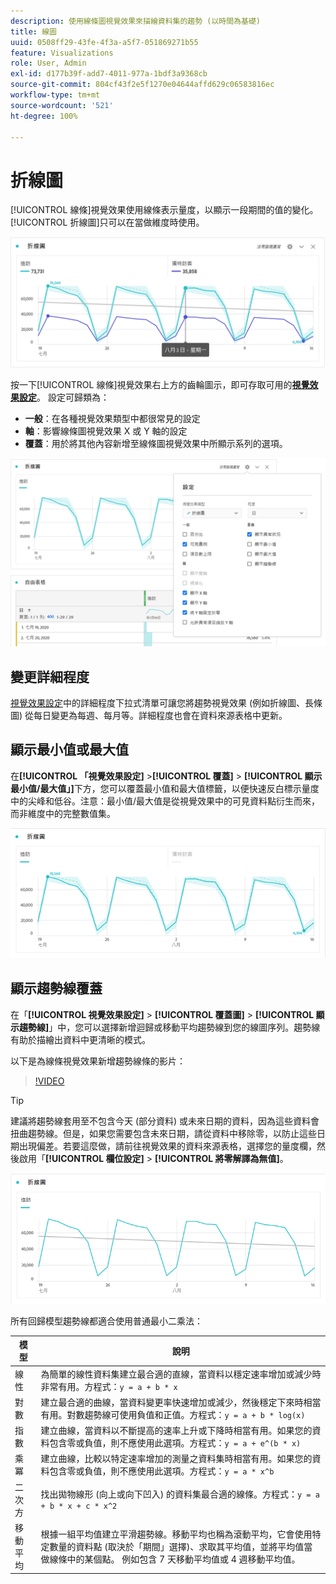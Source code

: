 ```yaml
---
description: 使用線條圖視覺效果來描繪資料集的趨勢 (以時間為基礎)
title: 線圖
uuid: 0508ff29-43fe-4f3a-a5f7-051869271b55
feature: Visualizations
role: User, Admin
exl-id: d177b39f-add7-4011-977a-1bdf3a9368cb
source-git-commit: 804cf43f2e5f1270e04644affd629c06583816ec
workflow-type: tm+mt
source-wordcount: '521'
ht-degree: 100%

---
```


# 折線圖

[!UICONTROL 線條]視覺效果使用線條表示量度，以顯示一段期間的值的變化。 [!UICONTROL 折線圖]只可以在當做維度時使用。

![線條視覺效果](assets/line-viz.png)

按一下[!UICONTROL 線條]視覺效果右上方的齒輪圖示，即可存取可用的&#x200B;[**視覺效果設定**](freeform-analysis-visualizations.md)。 設定可歸類為：

* **一般**：在各種視覺效果類型中都很常見的設定
* **軸**：影響線條圖視覺效果 X 或 Y 軸的設定
* **覆蓋**：用於將其他內容新增至線條圖視覺效果中所顯示系列的選項。

![視覺效果設定](assets/viz-settings-modal.png)

## 變更詳細程度

[視覺效果設定](freeform-analysis-visualizations.md)中的詳細程度下拉式清單可讓您將趨勢視覺效果 (例如折線圖、長條圖) 從每日變更為每週、每月等。詳細程度也會在資料來源表格中更新。

## 顯示最小值或最大值

在&#x200B;**[!UICONTROL 「視覺效果設定]** >**[!UICONTROL 覆蓋]** > **[!UICONTROL 顯示最小值/最大值」]**&#x200B;下方，您可以覆蓋最小值和最大值標籤，以便快速反白標示量度中的尖峰和低谷。注意：最小值/最大值是從視覺效果中的可見資料點衍生而來，而非維度中的完整數值集。

![顯示最小值/最大值](assets/min-max-labels.png)

## 顯示趨勢線覆蓋

在「**[!UICONTROL 視覺效果設定]** > **[!UICONTROL 覆蓋圖]** > **[!UICONTROL 顯示趨勢線]**」中，您可以選擇新增迴歸或移動平均趨勢線到您的線圖序列。趨勢線有助於描繪出資料中更清晰的模式。

以下是為線條視覺效果新增趨勢線條的影片：

>[!VIDEO](https://video.tv.adobe.com/v/330176/?quality=12)

>[!TIP]
>
>建議將趨勢線套用至不包含今天 (部分資料) 或未來日期的資料，因為這些資料會扭曲趨勢線。但是，如果您需要包含未來日期，請從資料中移除零，以防止這些日期出現偏差。若要這麼做，請前往視覺效果的資料來源表格，選擇您的量度欄，然後啟用「**[!UICONTROL 欄位設定]** > **[!UICONTROL 將零解譯為無值]**。

![線性趨勢線](assets/show-linear-trendline.png)

所有回歸模型趨勢線都適合使用普通最小二乘法：

| 模型 | 說明 |
| --- | --- |
| 線性 | 為簡單的線性資料集建立最合適的直線，當資料以穩定速率增加或減少時非常有用。方程式：`y = a + b * x` |
| 對數 | 建立最合適的曲線，當資料變更率快速增加或減少，然後穩定下來時相當有用。對數趨勢線可使用負值和正值。方程式：`y = a + b * log(x)` |
| 指數 | 建立曲線，當資料以不斷提高的速率上升或下降時相當有用。如果您的資料包含零或負值，則不應使用此選項。方程式：`y = a + e^(b * x)` |
| 乘冪 | 建立曲線，比較以特定速率增加的測量之資料集時相當有用。如果您的資料包含零或負值，則不應使用此選項。方程式：`y = a * x^b` |
| 二次方 | 找出拋物線形 (向上或向下凹入) 的資料集最合適的線條。方程式：`y = a + b * x + c * x^2` |
| 移動平均 | 根據一組平均值建立平滑趨勢線。移動平均也稱為滾動平均，它會使用特定數量的資料點 (取決於「期間」選擇)、求取其平均值，並將平均值當做線條中的某個點。 例如包含 7 天移動平均值或 4 週移動平均值。 |
